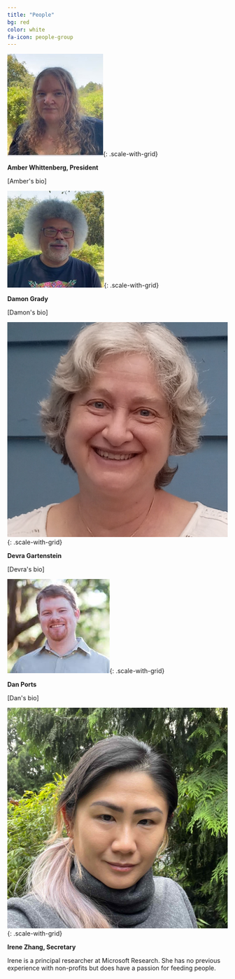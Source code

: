 ```yaml
---
title: "People"
bg: red
color: white
fa-icon: people-group
---
```


![Photo of Amber Whittenberg](img/amber.jpg){: .scale-with-grid}

**Amber Whittenberg, President**

[Amber's bio]

![Photo of Damon Grady](img/damon.jpg){: .scale-with-grid}

**Damon Grady**

[Damon's bio]

![Photo of Devra Gartenstein](img/devra.jpg){: .scale-with-grid}

**Devra Gartenstein**

[Devra's bio]

![Photo of Dan Ports](img/dan.jpg){: .scale-with-grid}

**Dan Ports**

[Dan's bio]

![Photo of Irene Zhang](img/irene.jpg){: .scale-with-grid}

**Irene Zhang, Secretary** 

Irene is a principal researcher at Microsoft Research. She has no
previous experience with non-profits but does have a passion for
feeding people.
